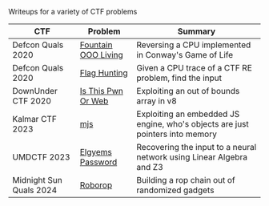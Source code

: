 Writeups for a variety of CTF problems


| CTF | Problem | Summary|
|-----|---------|----------|
| Defcon Quals 2020 | [Fountain OOO Living](defcon_quals_2020/README.md) | Reversing a CPU implemented in Conway's Game of Life |
| Defcon Quals 2020 | [Flag Hunting](defcon_quals_2020/README.md) | Given a CPU trace of a CTF RE problem, find the input |
| DownUnder CTF 2020 | [Is This Pwn Or Web](downunder_ctf_2020/is_this_pwn_or_web/exploit.js) | Exploiting an out of bounds array in v8 |
| Kalmar CTF 2023 | [mjs](kalmar_ctf_2023/mjs/) | Exploiting an embedded JS engine, who's objects are just pointers into memory |
| UMDCTF 2023 | [Elgyems Password](umd_ctf_2023/Elgyems_Password/README.md) | Recovering the input to a neural network using Linear Algebra and Z3 |
| Midnight Sun Quals 2024 | [Roborop](midnight_sun_quals_2024/roborop) | Building a rop chain out of randomized gadgets |
